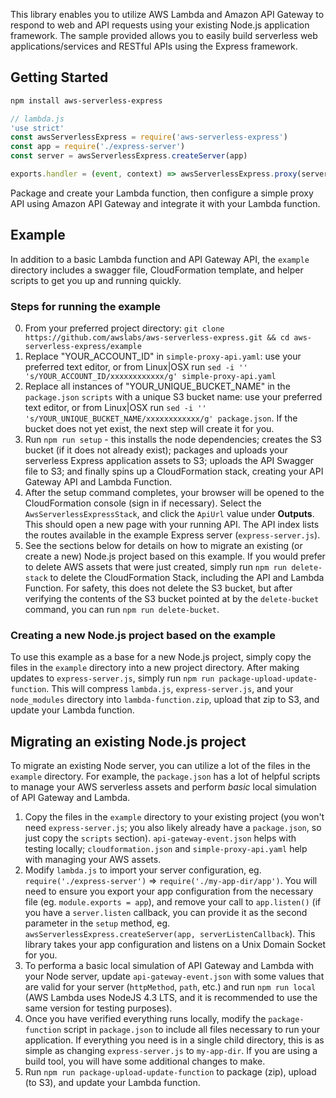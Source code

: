 This library enables you to utilize AWS Lambda and Amazon API Gateway to respond to web and API requests using your existing Node.js application framework. The sample provided allows you to easily build serverless web applications/services and RESTful APIs using the Express framework.

## Getting Started

```bash
npm install aws-serverless-express
```

```js
// lambda.js
'use strict'
const awsServerlessExpress = require('aws-serverless-express')
const app = require('./express-server')
const server = awsServerlessExpress.createServer(app)

exports.handler = (event, context) => awsServerlessExpress.proxy(server, event, context)
```

Package and create your Lambda function, then configure a simple proxy API using Amazon API Gateway and integrate it with your Lambda function.

## Example

In addition to a basic Lambda function and API Gateway API, the `example` directory includes a swagger file, CloudFormation template, and helper scripts to get you up and running quickly.

### Steps for running the example

0. From your preferred project directory: `git clone https://github.com/awslabs/aws-serverless-express.git && cd aws-serverless-express/example`
1. Replace "YOUR_ACCOUNT_ID" in `simple-proxy-api.yaml`: use your preferred text editor, or from Linux|OSX run `sed -i '' 's/YOUR_ACCOUNT_ID/xxxxxxxxxxxx/g' simple-proxy-api.yaml`
2. Replace all instances of "YOUR_UNIQUE_BUCKET_NAME" in the `package.json` `scripts` with a unique S3 bucket name: use your preferred text editor, or from Linux|OSX run `sed -i '' 's/YOUR_UNIQUE_BUCKET_NAME/xxxxxxxxxxxx/g' package.json`. If the bucket does not yet exist, the next step will create it for you.
3. Run `npm run setup` - this installs the node dependencies; creates the S3 bucket (if it does not already exist); packages and uploads your serverless Express application assets to S3; uploads the API Swagger file to S3; and finally spins up a CloudFormation stack, creating your API Gateway API and Lambda Function.
4. After the setup command completes, your browser will be opened to the CloudFormation console (sign in if necessary). Select the `AwsServerlessExpressStack`, and click the `ApiUrl` value under __Outputs__. This should open a new page with your running API. The API index lists the routes available in the example Express server (`express-server.js`).
5. See the sections below for details on how to migrate an existing (or create a new) Node.js project based on this example. If you would prefer to delete AWS assets that were just created, simply run `npm run delete-stack` to delete the CloudFormation Stack, including the API and Lambda Function. For safety, this does not delete the S3 bucket, but after verifying the contents of the S3 bucket pointed at by the `delete-bucket` command, you can run `npm run delete-bucket`.

### Creating a new Node.js project based on the example

To use this example as a base for a new Node.js project, simply copy the files in the `example` directory into a new project directory. After making updates to `express-server.js`, simply run `npm run package-upload-update-function`. This will compress `lambda.js`, `express-server.js`, and your `node_modules` directory into `lambda-function.zip`, upload that zip to S3, and update your Lambda function.

## Migrating an existing Node.js project

To migrate an existing Node server, you can utilize a lot of the files in the `example` directory. For example, the `package.json` has a lot of helpful scripts to manage your AWS serverless assets and perform _basic_ local simulation of API Gateway and Lambda.

1. Copy the files in the `example` directory to your existing project (you won't need `express-server.js`; you also likely already have a `package.json`, so just copy the `scripts` section). `api-gateway-event.json` helps with testing locally; `cloudformation.json` and `simple-proxy-api.yaml` help with managing your AWS assets.
2. Modify `lambda.js` to import your server configuration, eg. `require('./express-server')` => `require('./my-app-dir/app')`. You will need to ensure you export your app configuration from the necessary file (eg. `module.exports = app`), and remove your call to `app.listen()` (if you have a `server.listen` callback, you can provide it as the second parameter in the `setup` method, eg. `awsServerlessExpress.createServer(app, serverListenCallback`). This library takes your app configuration and listens on a Unix Domain Socket for you.
4. To performa a basic local simulation of API Gateway and Lambda with your Node server, update `api-gateway-event.json` with some values that are valid for your server (`httpMethod`, `path`, etc.) and run `npm run local` (AWS Lambda uses NodeJS 4.3 LTS, and it is recommended to use the same version for testing purposes).
5. Once you have verified everything runs locally, modify the `package-function` script in `package.json` to include all files necessary to run your application. If everything you need is in a single child directory, this is as simple as changing `express-server.js` to `my-app-dir`. If you are using a build tool, you will have some additional changes to make.
6. Run `npm run package-upload-update-function` to package (zip), upload (to S3), and update your Lambda function.
